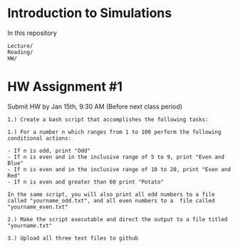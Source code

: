 # Introduction to Simulations 

In this repository 

```
Lecture/
Reading/
HW/ 
```

# HW Assignment #1 

Submit HW by Jan 15th, 9:30 AM (Before next class period)

```
1.) Create a bash script that accomplishes the following tasks: 

1.) For a number n which ranges from 1 to 100 perform the following conditional actions:

- If n is odd, print "Odd"
- If n is even and in the inclusive range of 5 to 9, print "Even and Blue"
- If n is even and in the inclusive range of 10 to 20, print "Even and Red"
- If n is even and greater than 60 print "Potato"

In the same script, you will also print all odd numbers to a file called "yourname_odd.txt", and all even numbers to a  file called "yourname_even.txt" 

2.) Make the script executable and direct the output to a file titled "yourname.txt" 

3.) Upload all three text files to github
``` 
